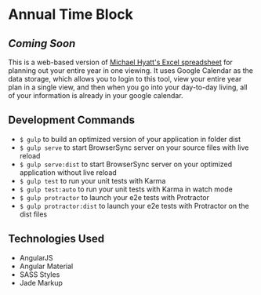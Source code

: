 # Annual Time Block

## _Coming Soon_

This is a web-based version of [Michael Hyatt's Excel spreadsheet](http://michaelhyatt.com/creating-an-annual-time-block.html) for planning out your entire year in one viewing. It uses Google Calendar as the data storage, which allows you to login to this tool, view your entire year plan in a single view, and then when you go into your day-to-day living, all of your information is already in your google calendar.

## Development Commands
- `$ gulp` to build an optimized version of your application in folder dist
- `$ gulp serve` to start BrowserSync server on your source files with live reload
- `$ gulp serve:dist` to start BrowserSync server on your optimized application without live reload
- `$ gulp test` to run your unit tests with Karma
- `$ gulp test:auto` to run your unit tests with Karma in watch mode
- `$ gulp protractor` to launch your e2e tests with Protractor
- `$ gulp protractor:dist` to launch your e2e tests with Protractor on the dist files

## Technologies Used
- AngularJS
- Angular Material
- SASS Styles
- Jade Markup
